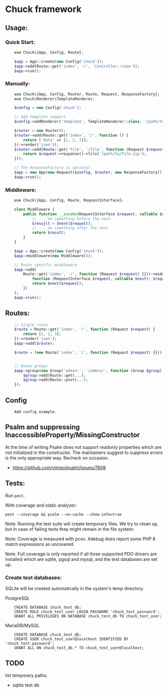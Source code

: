 Chuck framework
===============

## Usage:

### Quick Start:

```php
    use Chuck\{App, Config, Route};

    $app = App::create(new Config('chuck'));
    $app->add(Route::get('index', '/', 'Controller::view'));
    $app->run();
```

### Manually:

```php
    use Chuck\{App, Config, Router, Route, Request, ResponseFactory};
    use Chuck\Renderer\TemplateRenderer;

    $config = new Config('chuck');

    // Add template support
    $config->addRenderer('template', TemplateRenderer::class, '/path/to/templates');

    $router = new Router();
    $router->add(Route::get('index', '/', function () {
        return ['data' => [1, 2, 3]];
    })->render('json'));
    $router->add(Route::get('file', '/file', function (Request $request) {
        return $request->response()->file('/path/to/file.zip');
    }));

    // The ResponseFactory is optional
    $app = new App(new Request($config, $router, new ResponseFactory()));
    $app->run();
```

### Middleware:

```php
    use Chuck\{App, Config, Route, RequestInterface};

    class Middleware {
        public function __invoke(RequestInterface $request, callable $next) {
            // ... do something before the next
            $resujlt = $next($request);
            // ... do something after the next
            return $result;
        }
    }

    $app = App::create(new Config('chuck'));
    $app->middleware(new Middleware());

    // Route specific middleware
    $app->add(
        Route::get('index', '/', function (Request $request) {}))->middleware(
            function (RequestInterface $request, callable $next): $request {
            return $next($request);
        })
    );
    $app->run();
```


## Routes:

```php
    // Single route
    $route = Route::get('index', '/', function (Request $request) {
        return [1, 2, 3];
    })->render('json');
    $app->add($route);

    $route = (new Route('index', '/', function (Request $request) {}))->method('GET','POST');


    // Route groups
    $app->group(new Group('admin:', '/admin/', function (Group $group) {
        $group->add(Route::get(...);
        $group->add(Route::post(...);
    });
```


## Config

```
    Add config example.
```


## Psalm and suppressing InaccessibleProperty/MissingConstructor

At the time of writing Psalm does not support readonly properties which 
are not initialized in the constructor. The maintainers suggest to 
suppress errors is the only appropriate way. Recheck on occasion.

- https://github.com/vimeo/psalm/issues/7608


## Tests:

Run `pest`.

With coverage and static analyzer:

    pest --coverage && psalm --no-cache --show-info=true

Note: Running the test suite will create temporary files. We try to clean up, but in 
case of failing tests they might remain in the file system:

Note: Coverage is measured with pcov. Xdebug does report some PHP 8 match 
expressions as uncovered.

Note: Full coverage is only reported if all three supported PDO drivers are installed
which are sqlite, pgsql and mysql, and the test databases are set up.

### Create test databases:

SQLite will be created automatically in the system's temp directory.

PostgreSQL

```
    CREATE DATABASE chuck_test_db;
    CREATE ROLE chuck_test_user LOGIN PASSWORD 'chuck_test_password';
    GRANT ALL PRIVILEGES ON DATABASE chuck_test_db TO chuck_test_user;
```

MariaDB/MySQL

```
    CREATE DATABASE chuck_test_db;
    CREATE USER chuck_test_user@localhost IDENTIFIED BY 'chuck_test_password';
    GRANT ALL ON chuck_test_db.* TO chuck_test_user@localhost;
```

## TODO

list temporary paths.

- sqlite test db

